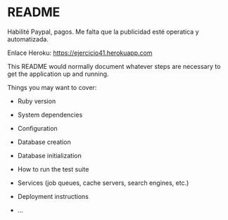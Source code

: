 # README

Habilité Paypal, pagos. Me falta que la publicidad esté operatica y automatizada.

Enlace Heroku: https://ejercicio41.herokuapp.com


This README would normally document whatever steps are necessary to get the
application up and running.

Things you may want to cover:

* Ruby version

* System dependencies

* Configuration

* Database creation

* Database initialization

* How to run the test suite

* Services (job queues, cache servers, search engines, etc.)

* Deployment instructions

* ...
